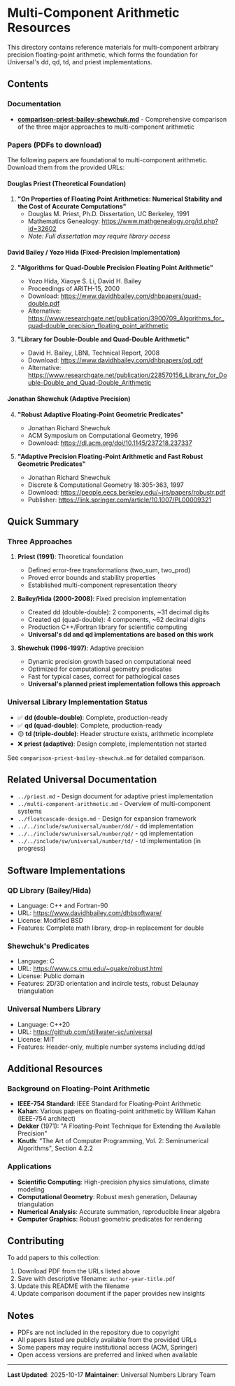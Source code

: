 # Multi-Component Arithmetic Resources

This directory contains reference materials for multi-component arbitrary precision floating-point arithmetic, which forms the foundation for Universal's dd, qd, td, and priest implementations.

## Contents

### Documentation

- **[comparison-priest-bailey-shewchuk.md](comparison-priest-bailey-shewchuk.md)** - Comprehensive comparison of the three major approaches to multi-component arithmetic

### Papers (PDFs to download)

The following papers are foundational to multi-component arithmetic. Download them from the provided URLs:

#### Douglas Priest (Theoretical Foundation)

1. **"On Properties of Floating Point Arithmetics: Numerical Stability and the Cost of Accurate Computations"**
   - Douglas M. Priest, Ph.D. Dissertation, UC Berkeley, 1991
   - Mathematics Genealogy: https://www.mathgenealogy.org/id.php?id=32602
   - *Note: Full dissertation may require library access*

#### David Bailey / Yozo Hida (Fixed-Precision Implementation)

2. **"Algorithms for Quad-Double Precision Floating Point Arithmetic"**
   - Yozo Hida, Xiaoye S. Li, David H. Bailey
   - Proceedings of ARITH-15, 2000
   - Download: https://www.davidhbailey.com/dhbpapers/quad-double.pdf
   - Alternative: https://www.researchgate.net/publication/3900709_Algorithms_for_quad-double_precision_floating_point_arithmetic

3. **"Library for Double-Double and Quad-Double Arithmetic"**
   - David H. Bailey, LBNL Technical Report, 2008
   - Download: https://www.davidhbailey.com/dhbpapers/qd.pdf
   - Alternative: https://www.researchgate.net/publication/228570156_Library_for_Double-Double_and_Quad-Double_Arithmetic

#### Jonathan Shewchuk (Adaptive Precision)

4. **"Robust Adaptive Floating-Point Geometric Predicates"**
   - Jonathan Richard Shewchuk
   - ACM Symposium on Computational Geometry, 1996
   - Download: https://dl.acm.org/doi/10.1145/237218.237337

5. **"Adaptive Precision Floating-Point Arithmetic and Fast Robust Geometric Predicates"**
   - Jonathan Richard Shewchuk
   - Discrete & Computational Geometry 18:305-363, 1997
   - Download: https://people.eecs.berkeley.edu/~jrs/papers/robustr.pdf
   - Publisher: https://link.springer.com/article/10.1007/PL00009321

## Quick Summary

### Three Approaches

1. **Priest (1991)**: Theoretical foundation
   - Defined error-free transformations (two_sum, two_prod)
   - Proved error bounds and stability properties
   - Established multi-component representation theory

2. **Bailey/Hida (2000-2008)**: Fixed precision implementation
   - Created dd (double-double): 2 components, ~31 decimal digits
   - Created qd (quad-double): 4 components, ~62 decimal digits
   - Production C++/Fortran library for scientific computing
   - **Universal's dd and qd implementations are based on this work**

3. **Shewchuk (1996-1997)**: Adaptive precision
   - Dynamic precision growth based on computational need
   - Optimized for computational geometry predicates
   - Fast for typical cases, correct for pathological cases
   - **Universal's planned priest implementation follows this approach**

### Universal Library Implementation Status

- ✅ **dd (double-double)**: Complete, production-ready
- ✅ **qd (quad-double)**: Complete, production-ready
- 🟡 **td (triple-double)**: Header structure exists, arithmetic incomplete
- ❌ **priest (adaptive)**: Design complete, implementation not started

See `comparison-priest-bailey-shewchuk.md` for detailed comparison.

## Related Universal Documentation

- `../priest.md` - Design document for adaptive priest implementation
- `../multi-component-arithmetic.md` - Overview of multi-component systems
- `../floatcascade-design.md` - Design for expansion framework
- `../../include/sw/universal/number/dd/` - dd implementation
- `../../include/sw/universal/number/qd/` - qd implementation
- `../../include/sw/universal/number/td/` - td implementation (in progress)

## Software Implementations

### QD Library (Bailey/Hida)
- Language: C++ and Fortran-90
- URL: https://www.davidhbailey.com/dhbsoftware/
- License: Modified BSD
- Features: Complete math library, drop-in replacement for double

### Shewchuk's Predicates
- Language: C
- URL: https://www.cs.cmu.edu/~quake/robust.html
- License: Public domain
- Features: 2D/3D orientation and incircle tests, robust Delaunay triangulation

### Universal Numbers Library
- Language: C++20
- URL: https://github.com/stillwater-sc/universal
- License: MIT
- Features: Header-only, multiple number systems including dd/qd

## Additional Resources

### Background on Floating-Point Arithmetic

- **IEEE-754 Standard**: IEEE Standard for Floating-Point Arithmetic
- **Kahan**: Various papers on floating-point arithmetic by William Kahan (IEEE-754 architect)
- **Dekker** (1971): "A Floating-Point Technique for Extending the Available Precision"
- **Knuth**: "The Art of Computer Programming, Vol. 2: Seminumerical Algorithms", Section 4.2.2

### Applications

- **Scientific Computing**: High-precision physics simulations, climate modeling
- **Computational Geometry**: Robust mesh generation, Delaunay triangulation
- **Numerical Analysis**: Accurate summation, reproducible linear algebra
- **Computer Graphics**: Robust geometric predicates for rendering

## Contributing

To add papers to this collection:

1. Download PDF from the URLs listed above
2. Save with descriptive filename: `author-year-title.pdf`
3. Update this README with the filename
4. Update comparison document if the paper provides new insights

## Notes

- PDFs are not included in the repository due to copyright
- All papers listed are publicly available from the provided URLs
- Some papers may require institutional access (ACM, Springer)
- Open access versions are preferred and linked when available

---

**Last Updated**: 2025-10-17
**Maintainer**: Universal Numbers Library Team
